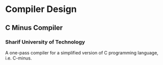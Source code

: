 # Compiler Design
## C Minus Compiler

### Sharif University of Technology
A one-pass compiler for a simplified version of C programming language, i.e. C-minus.
